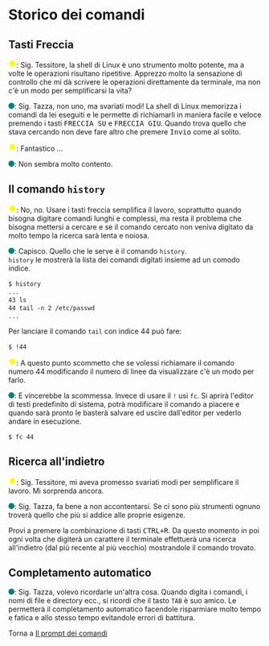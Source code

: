 # Storico dei comandi

## Tasti Freccia

![](../../images/people/tazza.png): Sig. Tessitore, la shell di Linux è uno strumento molto potente, ma a volte le operazioni risultano ripetitive. Apprezzo molto la sensazione di controllo che mi dà scrivere le operazioni direttamente da terminale, ma non c'è un modo per semplificarsi la vita?

![](../../images/people/tess.png): Sig. Tazza, non uno, ma svariati modi! La shell di Linux memorizza i comandi da lei eseguiti e le permette di richiamarli in maniera facile e veloce premendo i tasti <kbd>FRECCIA SU</kbd> e <kbd>FRECCIA GIU</kbd>. Quando trova quello che stava cercando non deve fare altro che premere <kbd>Invio</kbd> come al solito.

![](../../images/people/tazza.png): Fantastico ...

![](../../images/people/tess.png): Non sembra molto contento.

## Il comando `history`

![](../../images/people/tazza.png): No, no. Usare i tasti freccia semplifica il lavoro, soprattutto quando bisogna digitare comandi lunghi e complessi, ma resta il problema che bisogna mettersi a cercare e se il comando cercato non veniva digitato da molto tempo la ricerca sarà lenta e noiosa.

![](../../images/people/tess.png): Capisco. Quello che le serve è il comando `history`.<br>
`history` le mostrerà la lista dei comandi digitati insieme ad un comodo indice.

```
$ history
...
43 ls
44 tail -n 2 /etc/passwd
...
```

Per lanciare il comando `tail` con indice 44 può fare:

```
$ !44
```

![](../../images/people/tazza.png): A questo punto scommetto che se volessi richiamare il comando numero 44 modificando il numero di linee da visualizzare c'è un modo per farlo.

![](../../images/people/tess.png): E vincerebbe la scommessa. Invece di usare il `!` usi `fc`. Si aprirà l'editor di testi predefinito di sistema, potrà modificare il comando a piacere e quando sarà pronto le basterà salvare ed uscire dall'editor per vederlo andare in esecuzione.

```
$ fc 44
```

## Ricerca all'indietro

![](../../images/people/tazza.png): Sig. Tessitore, mi aveva promesso svariati modi per semplificare il lavoro. Mi sorprenda ancora.

![](../../images/people/tess.png): Sig. Tazza, fa bene a non accontentarsi. Se ci sono più strumenti ognuno troverà quello che più si addice alle proprie esigenze.

Provi a premere la combinazione di tasti <kbd>CTRL+R</kbd>. Da questo momento in poi ogni volta che digiterà un carattere il terminale effettuerà una ricerca all'indietro (dal più recente al più vecchio) mostrandole il comando trovato.

## Completamento automatico

![](../../images/people/tess.png): Sig. Tazza, volevo ricordarle un'altra cosa. Quando digita i comandi, i nomi di file e directory ecc., si ricordi che il tasto `TAB` è suo amico. Le permetterà il completamento automatico facendole risparmiare molto tempo e fatica e allo stesso tempo evitandole errori di battitura.

Torna a [Il prompt dei comandi](../summary.md)
